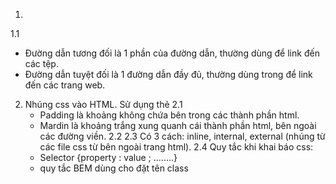1.
1.1
   - Đường dẫn tương đối là 1 phần của đường dẫn, thường dùng để link đến các tệp.
   - Đường dẫn tuyệt đối là 1 đường dẫn đầy đủ, thường dùng trong để link đến các trang web.
2. Nhúng css vào HTML. 
    Sử dụng thẻ <link href="http://">
2.1
    - Padding là khoảng không chứa bên trong các thành phần html.
    - Mardin là khoảng trắng xung quanh cái thành phần html, bên ngoài các đường viền.
2.2
2.3
    Có 3 cách: inline, internal, external (nhúng từ các file css từ bên ngoài trang html).
2.4
    Quy tắc khi khai báo css:
    - Selector {property : value ; ........}
    - quy tắc BEM dùng cho đặt tên class